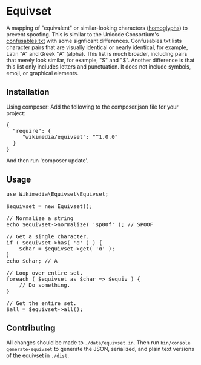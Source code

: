 # Equivset

A mapping of "equivalent" or similar-looking characters ([homoglyphs](https://en.wikipedia.org/wiki/Homoglyph)) to prevent spoofing. This is similar to the Unicode Consortium's [confusables.txt](http://www.unicode.org/Public/security/8.0.0/confusables.txt) with some signficant differences. Confusables.txt lists character pairs that are visually identical or nearly identical, for example, Latin "A" and Greek "Α" (alpha). This list is much broader, including pairs that merely look similar, for example, "S" and "$". Another difference is that this list only includes letters and punctuation. It does not include symbols, emoji, or graphical elements.

## Installation
Using composer:
Add the following to the composer.json file for your project:
<pre lang="json">
{
  "require": {
     "wikimedia/equivset": "^1.0.0"
  }
}
</pre>

And then run 'composer update'.

## Usage

<pre lang="php">
use Wikimedia\Equivset\Equivset;

$equivset = new Equivset();

// Normalize a string
echo $equivset->normalize( 'sp00f' ); // SPOOF

// Get a single character.
if ( $equivset->has( 'ɑ' ) ) {
	$char = $equivset->get( 'ɑ' );
}
echo $char; // A

// Loop over entire set.
foreach ( $equivset as $char => $equiv ) {
	// Do something.
}

// Get the entire set.
$all = $equivset->all();
</pre>

## Contributing

All changes should be made to `./data/equivset.in`. Then run
`bin/console generate-equivset` to generate the JSON, serialized, and plain
text versions of the equivset in `./dist`.
